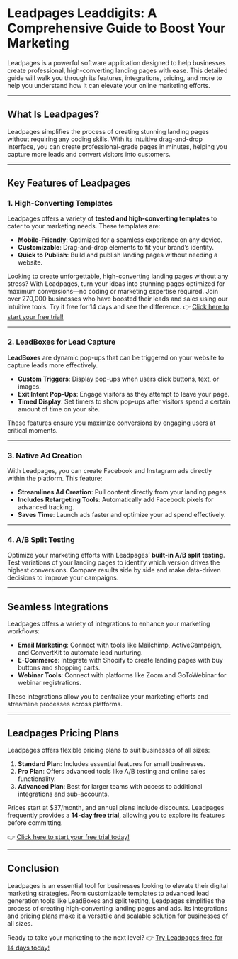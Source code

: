 # Leadpages Leaddigits: A Comprehensive Guide to Boost Your Marketing

Leadpages is a powerful software application designed to help businesses create professional, high-converting landing pages with ease. This detailed guide will walk you through its features, integrations, pricing, and more to help you understand how it can elevate your online marketing efforts.

---

## What Is Leadpages?

Leadpages simplifies the process of creating stunning landing pages without requiring any coding skills. With its intuitive drag-and-drop interface, you can create professional-grade pages in minutes, helping you capture more leads and convert visitors into customers.

---

## Key Features of Leadpages

### 1. High-Converting Templates

Leadpages offers a variety of **tested and high-converting templates** to cater to your marketing needs. These templates are:

- **Mobile-Friendly**: Optimized for a seamless experience on any device.  
- **Customizable**: Drag-and-drop elements to fit your brand’s identity.  
- **Quick to Publish**: Build and publish landing pages without needing a website.

Looking to create unforgettable, high-converting landing pages without any stress? With Leadpages, turn your ideas into stunning pages optimized for maximum conversions—no coding or marketing expertise required. Join over 270,000 businesses who have boosted their leads and sales using our intuitive tools. Try it free for 14 days and see the difference. 👉 [Click here to start your free trial!](https://bit.ly/LEadPages)

---

### 2. LeadBoxes for Lead Capture

**LeadBoxes** are dynamic pop-ups that can be triggered on your website to capture leads more effectively.

- **Custom Triggers**: Display pop-ups when users click buttons, text, or images.  
- **Exit Intent Pop-Ups**: Engage visitors as they attempt to leave your page.  
- **Timed Display**: Set timers to show pop-ups after visitors spend a certain amount of time on your site.

These features ensure you maximize conversions by engaging users at critical moments.

---

### 3. Native Ad Creation

With Leadpages, you can create Facebook and Instagram ads directly within the platform. This feature:

- **Streamlines Ad Creation**: Pull content directly from your landing pages.  
- **Includes Retargeting Tools**: Automatically add Facebook pixels for advanced tracking.  
- **Saves Time**: Launch ads faster and optimize your ad spend effectively.

---

### 4. A/B Split Testing

Optimize your marketing efforts with Leadpages’ **built-in A/B split testing**. Test variations of your landing pages to identify which version drives the highest conversions. Compare results side by side and make data-driven decisions to improve your campaigns.

---

## Seamless Integrations

Leadpages offers a variety of integrations to enhance your marketing workflows:

- **Email Marketing**: Connect with tools like Mailchimp, ActiveCampaign, and ConvertKit to automate lead nurturing.  
- **E-Commerce**: Integrate with Shopify to create landing pages with buy buttons and shopping carts.  
- **Webinar Tools**: Connect with platforms like Zoom and GoToWebinar for webinar registrations.

These integrations allow you to centralize your marketing efforts and streamline processes across platforms.

---

## Leadpages Pricing Plans

Leadpages offers flexible pricing plans to suit businesses of all sizes:

1. **Standard Plan**: Includes essential features for small businesses.  
2. **Pro Plan**: Offers advanced tools like A/B testing and online sales functionality.  
3. **Advanced Plan**: Best for larger teams with access to additional integrations and sub-accounts.

Prices start at $37/month, and annual plans include discounts. Leadpages frequently provides a **14-day free trial**, allowing you to explore its features before committing.

👉 [Click here to start your free trial today!](https://bit.ly/LEadPages)

---

## Conclusion

Leadpages is an essential tool for businesses looking to elevate their digital marketing strategies. From customizable templates to advanced lead generation tools like LeadBoxes and split testing, Leadpages simplifies the process of creating high-converting landing pages and ads. Its integrations and pricing plans make it a versatile and scalable solution for businesses of all sizes.

Ready to take your marketing to the next level? 👉 [Try Leadpages free for 14 days today!](https://bit.ly/LEadPages)

